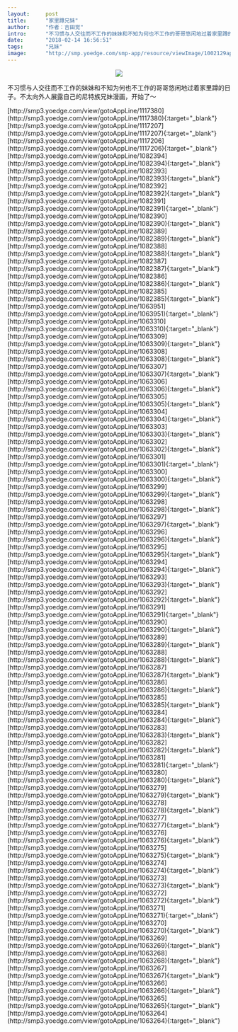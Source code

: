 ```yaml
---
layout:     post
title:      "家里蹲兄妹"
author:     "作者：吉田觉"
intro:      "不习惯与人交往而不工作的妹妹和不知为何也不工作的哥哥悠闲地过着家里蹲的日子。不太向外人展露自己的尼特族兄妹漫画，开始了～"
date:       "2018-02-14 16:56:51"
tags:       "兄妹"
image:      "http://smp.yoedge.com/smp-app/resource/viewImage/1002129appline.png"
---
```

<div style="text-align: center">
<p><img src="http://smp.yoedge.com/smp-app/resource/viewImage/1002129appline.png"/></p>
</div>
<p class="post-meta">
<span>不习惯与人交往而不工作的妹妹和不知为何也不工作的哥哥悠闲地过着家里蹲的日子。不太向外人展露自己的尼特族兄妹漫画，开始了～</span>
</p>
[http://smp3.yoedge.com/view/gotoAppLine/1117380](http://smp3.yoedge.com/view/gotoAppLine/1117380){:target="_blank"}
[http://smp3.yoedge.com/view/gotoAppLine/1117207](http://smp3.yoedge.com/view/gotoAppLine/1117207){:target="_blank"}
[http://smp3.yoedge.com/view/gotoAppLine/1117206](http://smp3.yoedge.com/view/gotoAppLine/1117206){:target="_blank"}
[http://smp3.yoedge.com/view/gotoAppLine/1082394](http://smp3.yoedge.com/view/gotoAppLine/1082394){:target="_blank"}
[http://smp3.yoedge.com/view/gotoAppLine/1082393](http://smp3.yoedge.com/view/gotoAppLine/1082393){:target="_blank"}
[http://smp3.yoedge.com/view/gotoAppLine/1082392](http://smp3.yoedge.com/view/gotoAppLine/1082392){:target="_blank"}
[http://smp3.yoedge.com/view/gotoAppLine/1082391](http://smp3.yoedge.com/view/gotoAppLine/1082391){:target="_blank"}
[http://smp3.yoedge.com/view/gotoAppLine/1082390](http://smp3.yoedge.com/view/gotoAppLine/1082390){:target="_blank"}
[http://smp3.yoedge.com/view/gotoAppLine/1082389](http://smp3.yoedge.com/view/gotoAppLine/1082389){:target="_blank"}
[http://smp3.yoedge.com/view/gotoAppLine/1082388](http://smp3.yoedge.com/view/gotoAppLine/1082388){:target="_blank"}
[http://smp3.yoedge.com/view/gotoAppLine/1082387](http://smp3.yoedge.com/view/gotoAppLine/1082387){:target="_blank"}
[http://smp3.yoedge.com/view/gotoAppLine/1082386](http://smp3.yoedge.com/view/gotoAppLine/1082386){:target="_blank"}
[http://smp3.yoedge.com/view/gotoAppLine/1082385](http://smp3.yoedge.com/view/gotoAppLine/1082385){:target="_blank"}
[http://smp3.yoedge.com/view/gotoAppLine/1063951](http://smp3.yoedge.com/view/gotoAppLine/1063951){:target="_blank"}
[http://smp3.yoedge.com/view/gotoAppLine/1063310](http://smp3.yoedge.com/view/gotoAppLine/1063310){:target="_blank"}
[http://smp3.yoedge.com/view/gotoAppLine/1063309](http://smp3.yoedge.com/view/gotoAppLine/1063309){:target="_blank"}
[http://smp3.yoedge.com/view/gotoAppLine/1063308](http://smp3.yoedge.com/view/gotoAppLine/1063308){:target="_blank"}
[http://smp3.yoedge.com/view/gotoAppLine/1063307](http://smp3.yoedge.com/view/gotoAppLine/1063307){:target="_blank"}
[http://smp3.yoedge.com/view/gotoAppLine/1063306](http://smp3.yoedge.com/view/gotoAppLine/1063306){:target="_blank"}
[http://smp3.yoedge.com/view/gotoAppLine/1063305](http://smp3.yoedge.com/view/gotoAppLine/1063305){:target="_blank"}
[http://smp3.yoedge.com/view/gotoAppLine/1063304](http://smp3.yoedge.com/view/gotoAppLine/1063304){:target="_blank"}
[http://smp3.yoedge.com/view/gotoAppLine/1063303](http://smp3.yoedge.com/view/gotoAppLine/1063303){:target="_blank"}
[http://smp3.yoedge.com/view/gotoAppLine/1063302](http://smp3.yoedge.com/view/gotoAppLine/1063302){:target="_blank"}
[http://smp3.yoedge.com/view/gotoAppLine/1063301](http://smp3.yoedge.com/view/gotoAppLine/1063301){:target="_blank"}
[http://smp3.yoedge.com/view/gotoAppLine/1063300](http://smp3.yoedge.com/view/gotoAppLine/1063300){:target="_blank"}
[http://smp3.yoedge.com/view/gotoAppLine/1063299](http://smp3.yoedge.com/view/gotoAppLine/1063299){:target="_blank"}
[http://smp3.yoedge.com/view/gotoAppLine/1063298](http://smp3.yoedge.com/view/gotoAppLine/1063298){:target="_blank"}
[http://smp3.yoedge.com/view/gotoAppLine/1063297](http://smp3.yoedge.com/view/gotoAppLine/1063297){:target="_blank"}
[http://smp3.yoedge.com/view/gotoAppLine/1063296](http://smp3.yoedge.com/view/gotoAppLine/1063296){:target="_blank"}
[http://smp3.yoedge.com/view/gotoAppLine/1063295](http://smp3.yoedge.com/view/gotoAppLine/1063295){:target="_blank"}
[http://smp3.yoedge.com/view/gotoAppLine/1063294](http://smp3.yoedge.com/view/gotoAppLine/1063294){:target="_blank"}
[http://smp3.yoedge.com/view/gotoAppLine/1063293](http://smp3.yoedge.com/view/gotoAppLine/1063293){:target="_blank"}
[http://smp3.yoedge.com/view/gotoAppLine/1063292](http://smp3.yoedge.com/view/gotoAppLine/1063292){:target="_blank"}
[http://smp3.yoedge.com/view/gotoAppLine/1063291](http://smp3.yoedge.com/view/gotoAppLine/1063291){:target="_blank"}
[http://smp3.yoedge.com/view/gotoAppLine/1063290](http://smp3.yoedge.com/view/gotoAppLine/1063290){:target="_blank"}
[http://smp3.yoedge.com/view/gotoAppLine/1063289](http://smp3.yoedge.com/view/gotoAppLine/1063289){:target="_blank"}
[http://smp3.yoedge.com/view/gotoAppLine/1063288](http://smp3.yoedge.com/view/gotoAppLine/1063288){:target="_blank"}
[http://smp3.yoedge.com/view/gotoAppLine/1063287](http://smp3.yoedge.com/view/gotoAppLine/1063287){:target="_blank"}
[http://smp3.yoedge.com/view/gotoAppLine/1063286](http://smp3.yoedge.com/view/gotoAppLine/1063286){:target="_blank"}
[http://smp3.yoedge.com/view/gotoAppLine/1063285](http://smp3.yoedge.com/view/gotoAppLine/1063285){:target="_blank"}
[http://smp3.yoedge.com/view/gotoAppLine/1063284](http://smp3.yoedge.com/view/gotoAppLine/1063284){:target="_blank"}
[http://smp3.yoedge.com/view/gotoAppLine/1063283](http://smp3.yoedge.com/view/gotoAppLine/1063283){:target="_blank"}
[http://smp3.yoedge.com/view/gotoAppLine/1063282](http://smp3.yoedge.com/view/gotoAppLine/1063282){:target="_blank"}
[http://smp3.yoedge.com/view/gotoAppLine/1063281](http://smp3.yoedge.com/view/gotoAppLine/1063281){:target="_blank"}
[http://smp3.yoedge.com/view/gotoAppLine/1063280](http://smp3.yoedge.com/view/gotoAppLine/1063280){:target="_blank"}
[http://smp3.yoedge.com/view/gotoAppLine/1063279](http://smp3.yoedge.com/view/gotoAppLine/1063279){:target="_blank"}
[http://smp3.yoedge.com/view/gotoAppLine/1063278](http://smp3.yoedge.com/view/gotoAppLine/1063278){:target="_blank"}
[http://smp3.yoedge.com/view/gotoAppLine/1063277](http://smp3.yoedge.com/view/gotoAppLine/1063277){:target="_blank"}
[http://smp3.yoedge.com/view/gotoAppLine/1063276](http://smp3.yoedge.com/view/gotoAppLine/1063276){:target="_blank"}
[http://smp3.yoedge.com/view/gotoAppLine/1063275](http://smp3.yoedge.com/view/gotoAppLine/1063275){:target="_blank"}
[http://smp3.yoedge.com/view/gotoAppLine/1063274](http://smp3.yoedge.com/view/gotoAppLine/1063274){:target="_blank"}
[http://smp3.yoedge.com/view/gotoAppLine/1063273](http://smp3.yoedge.com/view/gotoAppLine/1063273){:target="_blank"}
[http://smp3.yoedge.com/view/gotoAppLine/1063272](http://smp3.yoedge.com/view/gotoAppLine/1063272){:target="_blank"}
[http://smp3.yoedge.com/view/gotoAppLine/1063271](http://smp3.yoedge.com/view/gotoAppLine/1063271){:target="_blank"}
[http://smp3.yoedge.com/view/gotoAppLine/1063270](http://smp3.yoedge.com/view/gotoAppLine/1063270){:target="_blank"}
[http://smp3.yoedge.com/view/gotoAppLine/1063269](http://smp3.yoedge.com/view/gotoAppLine/1063269){:target="_blank"}
[http://smp3.yoedge.com/view/gotoAppLine/1063268](http://smp3.yoedge.com/view/gotoAppLine/1063268){:target="_blank"}
[http://smp3.yoedge.com/view/gotoAppLine/1063267](http://smp3.yoedge.com/view/gotoAppLine/1063267){:target="_blank"}
[http://smp3.yoedge.com/view/gotoAppLine/1063266](http://smp3.yoedge.com/view/gotoAppLine/1063266){:target="_blank"}
[http://smp3.yoedge.com/view/gotoAppLine/1063265](http://smp3.yoedge.com/view/gotoAppLine/1063265){:target="_blank"}
[http://smp3.yoedge.com/view/gotoAppLine/1063264](http://smp3.yoedge.com/view/gotoAppLine/1063264){:target="_blank"}


